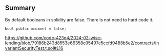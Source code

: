 ## Summary

By default booleans in solidity are false. There is not need to hard code it.  

    bool public mainnet = false;

https://github.com/code-423n4/2024-02-wise-lending/blob/79186b243d8553e66358c05497e5ccfd9488b5e2/contracts/InvariantSecurityTest.t.sol#L16